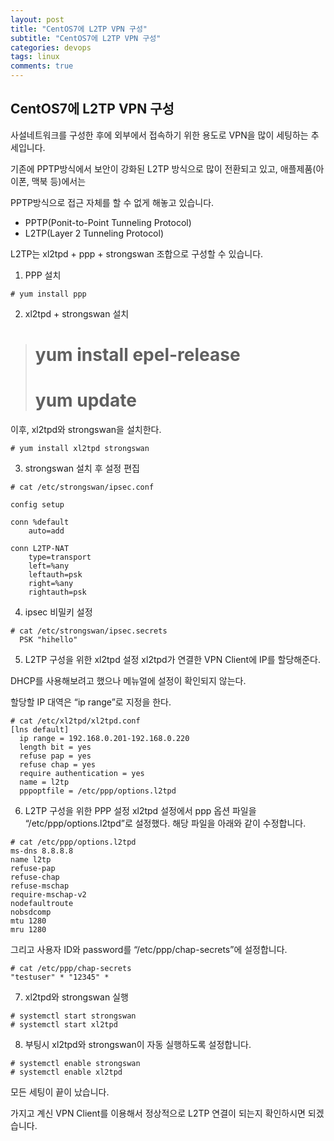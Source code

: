 ```yaml
---
layout: post
title: "CentOS7에 L2TP VPN 구성"
subtitle: "CentOS7에 L2TP VPN 구성"
categories: devops
tags: linux
comments: true
---
```


## CentOS7에 L2TP VPN 구성


사설네트워크를 구성한 후에 외부에서 접속하기 위한 용도로 VPN을 많이 세팅하는 추세입니다.

기존에 PPTP방식에서 보안이 강화된 L2TP 방식으로 많이 전환되고 있고, 애플제품(아이폰, 맥북 등)에서는

PPTP방식으로 접근 자체를 할 수 없게 해놓고 있습니다.

* PPTP(Ponit-to-Point Tunneling Protocol)
* L2TP(Layer 2 Tunneling Protocol)

L2TP는 xl2tpd + ppp + strongswan 조합으로 구성할 수 있습니다.

1. PPP 설치
```
# yum install ppp
```
2. xl2tpd + strongswan 설치
> # yum install epel-release
> # yum update
이후, xl2tpd와 strongswan을 설치한다.
```
# yum install xl2tpd strongswan
```
3. strongswan 설치 후 설정 편집
```
# cat /etc/strongswan/ipsec.conf
 
config setup
 
conn %default
    auto=add
 
conn L2TP-NAT
    type=transport
    left=%any
    leftauth=psk
    right=%any
    rightauth=psk
```
4. ipsec 비밀키 설정
```
# cat /etc/strongswan/ipsec.secrets
  PSK "hihello"
```
5. L2TP 구성을 위한 xl2tpd 설정
xl2tpd가 연결한 VPN Client에 IP를 할당해준다.

DHCP를 사용해보려고 했으나 메뉴얼에 설정이 확인되지 않는다.

할당할 IP 대역은 “ip range”로 지정을 한다.
```
# cat /etc/xl2tpd/xl2tpd.conf
[lns default]
  ip range = 192.168.0.201-192.168.0.220
  length bit = yes
  refuse pap = yes
  refuse chap = yes
  require authentication = yes
  name = l2tp
  pppoptfile = /etc/ppp/options.l2tpd
```
6. L2TP 구성을 위한 PPP 설정
xl2tpd 설정에서 ppp 옵션 파일을 “/etc/ppp/options.l2tpd”로 설정했다. 해당 파일을 아래와 같이 수정합니다.
```
# cat /etc/ppp/options.l2tpd
ms-dns 8.8.8.8
name l2tp
refuse-pap
refuse-chap
refuse-mschap
require-mschap-v2
nodefaultroute
nobsdcomp
mtu 1280
mru 1280
```

그리고 사용자 ID와 password를 “/etc/ppp/chap-secrets”에 설정합니다.
```
# cat /etc/ppp/chap-secrets
"testuser" * "12345" *
```
7. xl2tpd와 strongswan 실행
```
# systemctl start strongswan
# systemctl start xl2tpd
```
8. 부팅시 xl2tpd와 strongswan이 자동 실행하도록 설정합니다.
```
# systemctl enable strongswan
# systemctl enable xl2tpd
```

모든 세팅이 끝이 났습니다. 

가지고 계신 VPN Client를 이용해서 정상적으로 L2TP 연결이 되는지 확인하시면 되겠습니다.


